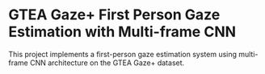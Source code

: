 # GTEA Gaze+ First Person Gaze Estimation with Multi-frame CNN

This project implements a first-person gaze estimation system using multi-frame CNN architecture on the GTEA Gaze+ dataset.
